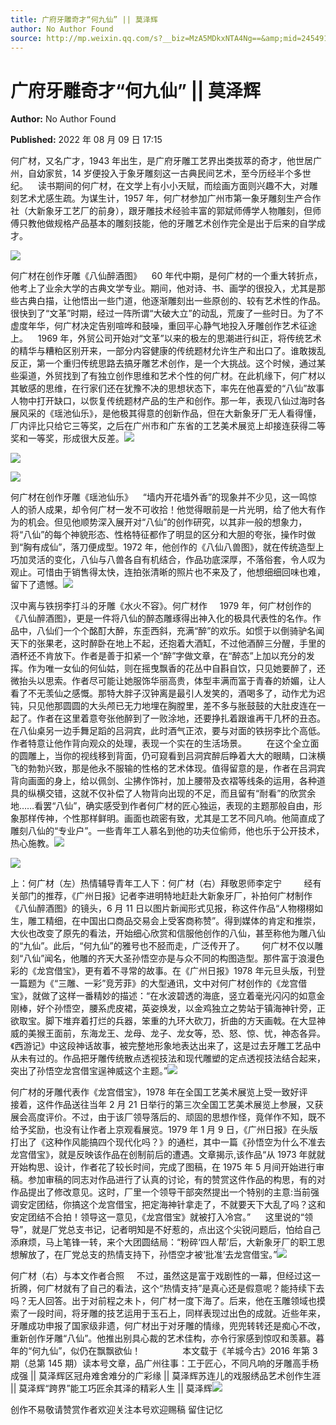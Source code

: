 ```yaml
---
title: 广府牙雕奇才“何九仙” || 莫泽辉
author: No Author Found
source: http://mp.weixin.qq.com/s?__biz=MzA5MDkxNTA4Ng==&amp;mid=2454912518&amp;idx=1&amp;sn=7285dd96af6916fe7aa64dc0ef18ae46&amp;chksm=87a23667b0d5bf7179a606ed4aca4b169e3f8a51841604e5b15360ee92d4d5eaaf599a957203&poc_token=HJ_Do2ejHyO-wNZGG8Q1S8FdPgy1YBBEob-nUEme
---
```


# 广府牙雕奇才“何九仙” || 莫泽辉

**Author:** No Author Found

**Published:** 2022 年 08 月 09 日 17:15

何广材，又名广才，1943 年出生，是广府牙雕工艺界出类拔萃的奇才，他世居广州，自幼家贫，14 岁便投入于象牙雕刻这一古典民间艺术，至今历经半个多世纪。    读书期间的何广材，在文学上有小小天赋，而绘画方面则兴趣不大，对雕刻艺术尤感生疏。为谋生计，1957 年，何广材参加广州市第一象牙雕刻生产合作社（大新象牙工艺厂的前身），跟牙雕技术经验丰富的郭斌师傅学人物雕刻，但师傅只教他做规格产品基本的雕刻技能，他的牙雕艺术创作完全是出于后来的自学成才。

![](https://mmbiz.qpic.cn/mmbiz_jpg/PJWG74pLsMZh4d332soTds4XOEV66HITDibO7u5dvVgoVA0pjAa3qQWYicjbIfh5Gq75aLoS75DJibTaaRGYGiau3w/640)

何广材在创作牙雕《八仙醉酒图》    60 年代中期，是何广材的一个重大转折点，他考上了业余大学的古典文学专业。期间，他对诗、书、画学的很投入，尤其是那些古典白描，让他悟出一些门道，他逐渐雕刻出一些原创的、较有艺术性的作品。很快到了“文革”时期，经过一阵所谓“大破大立”的动乱，荒废了一些时日。为了不虚度年华，何广材决定告别喧哗和鼓噪，重回平心静气地投入牙雕创作艺术征途上。    1969 年，外贸公司开始对“文革”以来的极左的思潮进行纠正，将传统艺术的精华与糟粕区别开来，一部分内容健康的传统题材允许生产和出口了。谁敢拨乱反正，第一个重归传统思路去搞牙雕艺术创作，是一个大挑战。这个时候，通过某些渠道，外贸找到了有独立创作思维和艺术个性的何广材。在此机缘下，何广材以其敏感的思维，在行家们还在犹豫不决的思想状态下，率先在他喜爱的“八仙”故事人物中打开缺口，以恢复传统题材产品的生产和创作。那一年，表现八仙过海时各展风采的《瑶池仙乐》，是他极其得意的创新作品，但在大新象牙厂无人看得懂，厂内评比只给它三等奖，之后在广州市和广东省的工艺美术展览上却接连获得二等奖和一等奖，形成很大反差。![](https://mmbiz.qpic.cn/mmbiz_png/Ljib4So7yuWgIM7ul7KPyPelicJfZG8cwP6Vs3jDicKora5ppfpHOjYBnkVCs7icRI8GjVLR9RTlGiciaC0oCsZOKFEQ/640?wx_fmt=png)

![](https://mmbiz.qpic.cn/mmbiz_png/Ljib4So7yuWj9wtb7lbnqprQub5sJtNy0DFVZ02hvg0zqUObxkzCdVZdI2yffMjFTt7p84OyWTiaJNnjM2TgWWPw/640?wx_fmt=png)

![](https://mmbiz.qpic.cn/mmbiz_jpg/PJWG74pLsMZh4d332soTds4XOEV66HITeGBTOZkAzTWAqKgRjL5TLVIPlKPLLoWRTBodI346708iarwh65DjPYA/640)

何广材在创作牙雕《瑶池仙乐》    “墙内开花墙外香”的现象并不少见，这一鸣惊人的骄人成果，却令何广材一发不可收拾！他觉得眼前是一片光明，给了他大有作为的机会。但见他顺势深入展开对“八仙”的创作研究，以其非一般的想象力，将“八仙”的每个神貌形态、性格特征都作了明显的区分和大胆的夸张，操作时做到“胸有成仙”，落刀便成型。1972 年，他创作的《八仙八兽图》，就在传统造型上巧加灵活的变化，八仙与八兽各自有机结合，作品功底深厚，不落俗套，令人叹为观止。可惜由于销售得太快，连拍张清晰的照片也不来及了，他想细细回味也难，留下了遗憾。![](https://mmbiz.qpic.cn/mmbiz_png/Ljib4So7yuWj9wtb7lbnqprQub5sJtNy0DFVZ02hvg0zqUObxkzCdVZdI2yffMjFTt7p84OyWTiaJNnjM2TgWWPw/640?wx_fmt=png)

汉中离与铁拐李打斗的牙雕《水火不容》。何广材作     1979 年，何广材创作的《八仙醉酒图》，更是一件将八仙的醉态雕琢得出神入化的极具代表性的名作。作品中，八仙们一个个酩酊大醉，东歪西斜，充满“醉”的欢乐。如惯于以倒骑驴名闻天下的张果老，这时醉卧在地上不起，还抱着大酒缸，不过他酒醉三分醒，手里的酒杯还不肯放下。作者是善于扣紧一个“醉”字做文章，在“醉态”上加以充分的发挥。作为唯一女仙的何仙姑，则在摇曳飘香的花丛中自斟自饮，只见她要醉了，还微抬头以思索。作者尽可能让她服饰华丽高贵，体型丰满而富于青春的娇媚，让人看了不无羡仙之感慨。那特大胖子汉钟离是最引人发笑的，酒喝多了，动作尤为迟钝，只见他那圆圆的大头颅已无力地埋在胸膛里，差不多与胀鼓鼓的大肚皮连在一起了。作者在这里着意夸张他醉到了一败涂地，还要挣扎着跟谁再干几杯的丑态。在八仙桌另一边手舞足蹈的吕洞宾，此时酒气正浓，要与对面的铁拐李比个高低。作者特意让他作背向观众的处理，表现一个实在的生活场景。        在这个全立面的圆雕上，当你的视线移到背面，仍可窥看到吕洞宾醉后睁着大大的眼睛，口沫横飞的勃勃兴致，那是他永不服输的性格的艺术体现。值得留意的是，作者在吕洞宾背向画面的身上，给以佩剑、尘拂作饰衬，加上腰带及衣褶等线条的运用，各种道具的纵横交错，这就不仅补偿了人物背向出现的不足，而且留有“耐看”的欣赏余地……看罢“八仙”，确实感受到作者何广材的匠心独运，表现的主题那般自由，形象那样传神，个性那样鲜明。画面也疏密有致，尤其是工艺不同凡响。他简直成了雕刻八仙的“专业户”。一些青年工人慕名到他的功夫位偷师，他也乐于公开技术，热心施教。![](https://mmbiz.qpic.cn/mmbiz_jpg/PJWG74pLsMZh4d332soTds4XOEV66HITCEKGw0PAroRod8IpP7vqB0724C0pmhJWYkYZgic8a8sEzapiciaJUKMMQ/640)

![](https://mmbiz.qpic.cn/mmbiz_jpg/PJWG74pLsMZh4d332soTds4XOEV66HITK3oBatceyYchRszpwvlIlxXbbtWViaLdOrJvn7icqSc6S2Lj3mb59EbQ/640)

上：何广材（左）热情辅导青年工人下：何广材（右）拜敬恩师李定宁         经有关部门的推荐，《广州日报》记者李进明特地赶赴大新象牙厂，补拍何广材制作《八仙醉酒图》的镜头，6 月 11 日以图片新闻形式见报，称这件作品“人物栩栩如生，雕工精细，在中国出口商品交易会上受客商称赞”。得到媒体的肯定和推崇，大伙也改变了原先的看法，开始细心欣赏和信服他创作的八仙，甚至称他为雕八仙的“九仙”。此后，“何九仙”的雅号也不胫而走，广泛传开了。       何广材不仅以雕刻“八仙”闻名，他雕的齐天大圣孙悟空亦是与众不同的构图造型。那件富于浪漫色彩的《龙宫借宝》，更有着不寻常的故事。在《广州日报》1978 年元旦头版，刊登一篇题为《“三雕、一彩”竞芳菲》的大型通讯，文中对何广材创作的《龙宫借宝》，就做了这样一番精妙的描述：“在水波碧透的海底，竖立着毫光闪闪的如意金刚棒，好个孙悟空，腰系虎皮裙，英姿焕发，以金鸡独立之势站于镇海神针旁，正欲取宝。脚下堆弃着打烂的兵器，笨重的九环大砍刀，折曲的方天画戟。在大显神威的美猴王面前，东海龙王、龙母、龙子、龙女等，恐、怒、惊、忧，神态各异。《西游记》中这段神话故事，被完整地形象地表达出来了，这是过去牙雕工艺品中从未有过的。作品把牙雕传统散点透视技法和现代雕塑的定点透视技法结合起来，突出了孙悟空龙宫借宝逞神威这个主题。”![](https://mmbiz.qpic.cn/mmbiz_jpg/PJWG74pLsMZh4d332soTds4XOEV66HITEKLZW74QSguE3hras4r1emCXVUtic5B4mSia4emDynAEJsm6kwJWyBNw/640)

何广材的牙雕代表作《龙宫借宝》，1978 年在全国工艺美术展览上受一致好评       接着，这件作品送往当年 2 月 21 日举行的第三次全国工艺美术展览上参展，又获展会高度评价。不过，由于该厂领导落后的、顽固的思想作怪，竟佯作不知，既不给予奖励，也没有让作者上京观看展览。1979 年 1 月 9 日，《广州日报》在头版打出了《这种作风能搞四个现代化吗？》的通栏，其中一篇《孙悟空为什么不准去龙宫借宝》，就是反映该作品在创制前后的遭遇。文章揭示,该作品“从 1973 年就就开始构思、设计，作者花了较长时间，完成了图稿，在 1975 年 5 月间开始进行审稿。参加审稿的同志对作品进行了认真的讨论，有的赞赏这件作品的构思，有的对作品提出了修改意见。这时，厂里一个领导干部突然提出一个特别的主意:当前强调安定团结，你搞这个龙宫借宝，把定海神针拿走了，不就要天下大乱了吗？这和安定团结不合拍！领导这一意见，《龙宫借宝》就被打入冷宫。”      这里说的“领导”，就是厂党总支书记，记者明知是不好惹的，点出这个尖锐问题后，怕给自己添麻烦，马上笔锋一转，来个大团圆结局：“粉碎‘四人帮’后，大新象牙厂的职工思想解放了，在厂党总支的热情支持下，孙悟空才被‘批准’去龙宫借宝。”![](https://mmbiz.qpic.cn/mmbiz_jpg/PJWG74pLsMZh4d332soTds4XOEV66HITcCkiapqwj2nXI5XxSdzVb1tmhictkwVx3xjwttkwrqsy0gnZhgicfA2Mg/640)

何广材（右）与本文作者合照     不过，虽然这是富于戏剧性的一幕，但经过这一折腾，何广材就有了自己的看法，这个“热情支持”是真心还是假意呢？能持续下去吗？无人回答。出于对前程之未卜，何广材一度下海了。后来，他在玉雕领域也摸索了一段时间，将牙雕的技艺运用于玉石上，同样表现过出色的成就。近些年来，牙雕成功申报了国家级非遗，何广材出于对牙雕的情缘，兜兜转转还是痴心不改，重新创作牙雕“八仙”。他推出别具心裁的艺术佳构，亦令行家感到惊叹和羡慕。暮年的“何九仙”，似仍在飘飘欲仙！                 本文载于《羊城今古》2016 年第 3 期（总第 145 期）读本号文章，品广州往事：工于匠心，不同凡响的牙雕高手杨成强 || 莫泽辉区冠舟难舍难分的广彩缘 || 莫泽辉苏连儿的戏服绣品艺术创作生涯 || 莫泽辉“跨界”能工巧匠余其泽的精彩人生 || 莫泽辉![](https://mmbiz.qpic.cn/mmbiz_jpg/PJWG74pLsMZh4d332soTds4XOEV66HIT51cBz6uavVeJNZlJ8IIkgwJ5gTao1diaIZtn4Ywls92RS9z6379UOzA/640)

创作不易敬请赞赏作者欢迎关注本号欢迎赐稿 留住记忆
